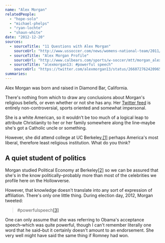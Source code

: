 ```yaml
---
name: "Alex Morgan"
relatedPeople:
  - "hope-solo"
  - "michael-phelps"
  - "ryan-lochte"
  - "shaun-white"
date: "2012-12-20"
sources:
  - sourceTitle: "11 Questions with Alex Morgan"
    sourceUrl: "http://www.ussoccer.com/news/womens-national-team/2011/03/11-questions-with-alex-morgan.aspx"
  - sourceTitle: "Alex Morgan Profile"
    sourceUrl: "http://www.calbears.com/sports/w-soccer/mtt/morgan_alex00.html"
  - sourceTitle: "alexmorgan13: #powerful speech"
    sourceUrl: "https://twitter.com/alexmorgan13/status/266072762420965376"
summaries:
---
```


Alex Morgan was born and raised in Diamond Bar, California.

There's nothing from which to draw any conclusions about Morgan's religious beliefs, or even whether or not she has any. Her [Twitter feed](https://twitter.com/alexmorgan13/status/266072762420965376) is entirely non-controversial, sports oriented and somewhat impersonal.

She is a white American, so it wouldn't be too much of a logical leap to attribute Christianity to her or her family somewhere along the line–maybe she's got a Catholic uncle or something.

However, she did attend college at UC Berkeley,<a class="source-citation" href="#http%3A%2F%2Fwww.ussoccer.com%2Fnews%2Fwomens-national-team%2F2011%2F03%2F11-questions-with-alex-morgan.aspx" title="11 Questions with Alex Morgan">[1]</a> perhaps America's most liberal, therefore least religious institution. What do you think?


## A quiet student of politics

Morgan studied Political Economy at Berkeley<a class="source-citation" href="#http%3A%2F%2Fwww.calbears.com%2Fsports%2Fw-soccer%2Fmtt%2Fmorgan_alex00.html" title="Alex Morgan Profile">[2]</a> so we can be assured that she's in the know politically–probably more than most of the celebrities we profile here on the Hollowverse.

However, that knowledge doesn't translate into any sort of expression of affiliation. There's only one little thing. During election day, 2012, Morgan tweeted:

>#powerfulspeech<a class="source-citation" href="#https%3A%2F%2Ftwitter.com%2Falexmorgan13%2Fstatus%2F266072762420965376" title="alexmorgan13: #powerful speech">[3]</a>

One can only assume that she was referring to Obama's acceptance speech–which was quite powerful, though I can't remember literally one word that he said–but it certainly doesn't amount to an endorsement. She very well might have said the same thing if Romney had won.